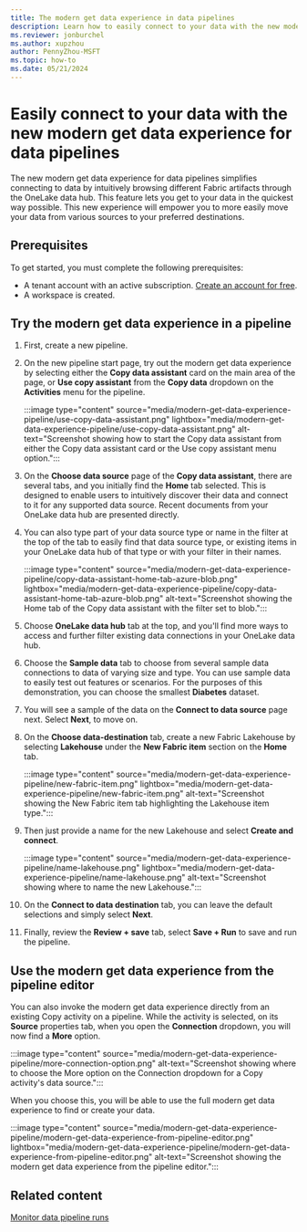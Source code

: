 ```yaml
---
title: The modern get data experience in data pipelines
description: Learn how to easily connect to your data with the new modern get data experience for data pipelines.
ms.reviewer: jonburchel
ms.author: xupzhou
author: PennyZhou-MSFT
ms.topic: how-to
ms.date: 05/21/2024
---
```


# Easily connect to your data with the new modern get data experience for data pipelines

The new modern get data experience for data pipelines simplifies connecting to data by intuitively browsing different Fabric artifacts through the OneLake data hub. This feature lets you get to your data in the quickest way possible. This new experience will empower you to more easily move your data from various sources to your preferred destinations.

## Prerequisites

To get started, you must complete the following prerequisites:

- A tenant account with an active subscription. [Create an account for free](../get-started/fabric-trial.md).
- A workspace is created.

## Try the modern get data experience in a pipeline

1. First, create a new pipeline.
1. On the new pipeline start page, try out the modern get data experience by selecting either the **Copy data assistant** card on the main area of the page, or **Use copy assistant** from the **Copy data** dropdown on the **Activities** menu for the pipeline.

   :::image type="content" source="media/modern-get-data-experience-pipeline/use-copy-data-assistant.png" lightbox="media/modern-get-data-experience-pipeline/use-copy-data-assistant.png" alt-text="Screenshot showing how to start the Copy data assistant from either the Copy data assistant card or the Use copy assistant menu option.":::

1. On the **Choose data source** page of the **Copy data assistant**, there are several tabs, and you initially find the **Home** tab selected. This is designed to enable users to intuitively discover their data and connect to it for any supported data source. Recent documents from your OneLake data hub are presented directly. 

1. You can also type part of your data source type or name in the filter at the top of the tab to easily find that data source type, or existing items in your OneLake data hub of that type or with your filter in their names.

   :::image type="content" source="media/modern-get-data-experience-pipeline/copy-data-assistant-home-tab-azure-blob.png" lightbox="media/modern-get-data-experience-pipeline/copy-data-assistant-home-tab-azure-blob.png" alt-text="Screenshot showing the Home tab of the Copy data assistant with the filter set to blob.":::

1. Choose **OneLake data hub** tab at the top, and you'll find more ways to access and further filter existing data connections in your OneLake data hub.

1. Choose the **Sample data** tab to choose from several sample data connections to data of varying size and type. You can use sample data to easily test out features or scenarios. For the purposes of this demonstration, you can choose the smallest **Diabetes** dataset. 

1. You will see a sample of the data on the **Connect to data source** page next. Select **Next**, to move on.

1. On the **Choose data-destination** tab, create a new Fabric Lakehouse by selecting **Lakehouse** under the **New Fabric item** section on the **Home** tab.
   
   :::image type="content" source="media/modern-get-data-experience-pipeline/new-fabric-item.png" lightbox="media/modern-get-data-experience-pipeline/new-fabric-item.png" alt-text="Screenshot showing the New Fabric item tab highlighting the Lakehouse item type.":::

1. Then just provide a name for the new Lakehouse and select **Create and connect**.

   :::image type="content" source="media/modern-get-data-experience-pipeline/name-lakehouse.png" lightbox="media/modern-get-data-experience-pipeline/name-lakehouse.png" alt-text="Screenshot showing where to name the new Lakehouse.":::

1. On the **Connect to data destination** tab, you can leave the default selections and simply select **Next**.

1. Finally, review the **Review + save** tab, select **Save + Run** to save and run the pipeline.

## Use the modern get data experience from the pipeline editor

You can also invoke the modern get data experience directly from an existing Copy activity on a pipeline. While the activity is selected, on its **Source** properties tab, when you open the **Connection** dropdown, you will now find a **More** option.

:::image type="content" source="media/modern-get-data-experience-pipeline/more-connection-option.png" alt-text="Screenshot showing where to choose the More option on the Connection dropdown for a Copy activity's data source.":::

When you choose this, you will be able to use the full modern get data experience to find or create your data.

:::image type="content" source="media/modern-get-data-experience-pipeline/modern-get-data-experience-from-pipeline-editor.png" lightbox="media/modern-get-data-experience-pipeline/modern-get-data-experience-from-pipeline-editor.png" alt-text="Screenshot showing the modern get data experience from the pipeline editor.":::

## Related content

[Monitor data pipeline runs](monitor-pipeline-runs.md)